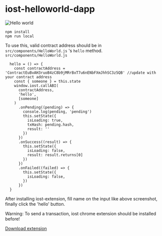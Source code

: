 # iost-helloworld-dapp

![Hello world](/iost-sampledapp.gif)

```
npm install
npm run local
```

To use this, valid contract address should be in `src/components/HelloWorld.js` 's `hello` method.
`src/components/HelloWorld.js`
```
  hello = () => {
    const contractAddress = 'ContractEuBvAH3ruoB4zC8b9jMRrBxT7u6nENbFXmJhhSC3z5QB' //update with your contract address
    const { someone } = this.state
    window.iost.callABI(
      contractAddress,
      'hello',
      [someone]
    )
      .onPending((pending) => {
        console.log(pending, 'pending')
        this.setState({
          isLoading: true,
          txHash: pending.hash,
          result: ''
        })
      })
      .onSuccess((result) => {
        this.setState({
          isLoading: false,
          result: result.returns[0]
        })
      })
      .onFailed((failed) => {
        this.setState({
          isLoading: false,
        })
      })
  }
```

After installing iost-extension, fill name on the input like above screenshot, finally click the 'hello' button.

Warning: To send a transaction, iost chrome extension should be installed before! 

[Download extension](https://chrome.google.com/webstore/detail/kedmnhnnafebhgojijhcfbonfkbppmkk)
